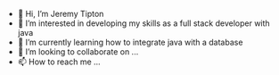 - 👋 Hi, I’m Jeremy Tipton
- 👀 I’m interested in developing my skills as a full stack developer with java
- 🌱 I’m currently learning how to integrate java with a database
- 💞️ I’m looking to collaborate on ...
- 📫 How to reach me ...

<!---
tiptonspiderj/tiptonspiderj is a ✨ special ✨ repository because its `README.md` (this file) appears on your GitHub profile.
You can click the Preview link to take a look at your changes.
--->
